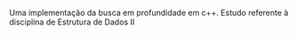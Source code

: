Uma implementação da busca em profundidade em c++. Estudo referente à disciplina de Estrutura de Dados II
